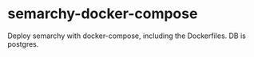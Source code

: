 # semarchy-docker-compose
Deploy semarchy with docker-compose, including the Dockerfiles. DB is postgres.
